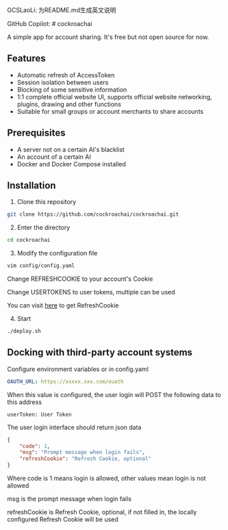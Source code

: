 GCSLaoLi: 为README.md生成英文说明

GitHub Copilot: # cockroachai

A simple app for account sharing. It's free but not open source for now.

## Features

* Automatic refresh of AccessToken
* Session isolation between users
* Blocking of some sensitive information
* 1:1 complete official website UI, supports official website networking, plugins, drawing and other functions
* Suitable for small groups or account merchants to share accounts

## Prerequisites

* A server not on a certain AI's blacklist
* An account of a certain AI
* Docker and Docker Compose installed

## Installation

1. Clone this repository

```bash
git clone https://github.com/cockroachai/cockroachai.git
```

2. Enter the directory

```bash
cd cockroachai
```

3. Modify the configuration file

```bash
vim config/config.yaml
```
Change REFRESHCOOKIE to your account's Cookie

Change USERTOKENS to user tokens, multiple can be used

You can visit [here](https://demo.xyhelper.cn/getsession) to get RefreshCookie

4. Start

```bash
./deploy.sh
```


## Docking with third-party account systems
Configure environment variables or in config.yaml
```yaml
OAUTH_URL: https://xxxxx.xxx.com/ouath
```

When this value is configured, the user login will POST the following data to this address
```
userToken: User Token
```

The user login interface should return json data
```json
{
    "code": 1,
    "msg": "Prompt message when login fails",
    "refreshCookie": "Refresh Cookie, optional"
}
```
Where code is 1 means login is allowed, other values mean login is not allowed

msg is the prompt message when login fails

refreshCookie is Refresh Cookie, optional, if not filled in, the locally configured Refresh Cookie will be used
```